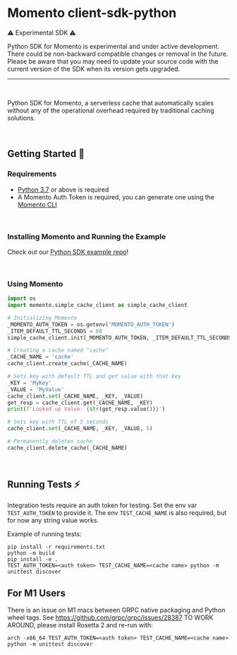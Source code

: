 # Momento client-sdk-python

:warning: Experimental SDK :warning:

Python SDK for Momento is experimental and under active development.
There could be non-backward compatible changes or removal in the future.
Please be aware that you may need to update your source code with the current version of the SDK when its version gets upgraded.

---

<br/>

Python SDK for Momento, a serverless cache that automatically scales without any of the operational overhead required by traditional caching solutions.

<br/>

## Getting Started :running:

### Requirements

- [Python 3.7](https://www.python.org/downloads/) or above is required
- A Momento Auth Token is required, you can generate one using the [Momento CLI](https://github.com/momentohq/momento-cli)

<br/>

### Installing Momento and Running the Example

Check out our [Python SDK example repo](https://github.com/momentohq/client-sdk-examples/tree/main/python)!

<br/>

### Using Momento

```python
import os
import momento.simple_cache_client as simple_cache_client

# Initializing Momento
_MOMENTO_AUTH_TOKEN = os.getenv('MOMENTO_AUTH_TOKEN')
_ITEM_DEFAULT_TTL_SECONDS = 60
simple_cache_client.init(_MOMENTO_AUTH_TOKEN, _ITEM_DEFAULT_TTL_SECONDS) as cache_client

# Creating a cache named "cache"
_CACHE_NAME = 'cache'
cache_client.create_cache(_CACHE_NAME)

# Sets key with default TTL and get value with that key
_KEY = 'MyKey'
_VALUE = 'MyValue'
cache_client.set(_CACHE_NAME, _KEY, _VALUE)
get_resp = cache_client.get(_CACHE_NAME, _KEY)
print(f'Looked up Value: {str(get_resp.value())}')

# Sets key with TTL of 5 seconds
cache_client.set(_CACHE_NAME, _KEY, _VALUE, 5)

# Permanently deletes cache
cache_client.delete_cache(_CACHE_NAME)
```

<br/>

## Running Tests :zap:

Integration tests require an auth token for testing. Set the env var `TEST_AUTH_TOKEN` to
provide it. The env `TEST_CACHE_NAME` is also required, but for now any string value works.

Example of running tests:

```
pip install -r requirements.txt
python -m build
pip install -e .
TEST_AUTH_TOKEN=<auth token> TEST_CACHE_NAME=<cache name> python -m unittest discover
```

## For M1 Users
There is an issue on M1 macs between GRPC native packaging and Python wheel tags. See https://github.com/grpc/grpc/issues/28387
TO WORK AROUND, please install Rosetta 2 and re-run with:
```
arch -x86_64 TEST_AUTH_TOKEN=<auth token> TEST_CACHE_NAME=<cache name> python -m unittest discover
```
